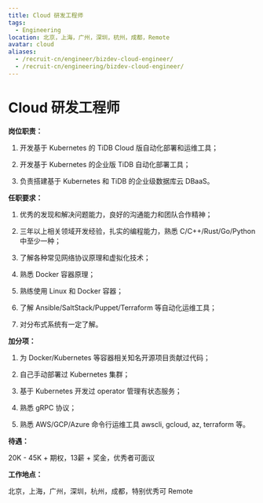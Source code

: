 ```yaml
---
title: Cloud 研发工程师
tags:
  - Engineering
location: 北京，上海，广州，深圳，杭州，成都，Remote
avatar: cloud
aliases:
  - /recruit-cn/engineer/bizdev-cloud-engineer/
  - /recruit-cn/engineering/bizdev-cloud-engineer/
---
```


# Cloud 研发工程师

**岗位职责：**

1. 开发基于 Kubernetes 的 TiDB Cloud 版自动化部署和运维工具；

2. 开发基于 Kubernetes 的企业版 TiDB 自动化部署工具；

3. 负责搭建基于 Kubernetes 和 TiDB 的企业级数据库云 DBaaS。


**任职要求：**

1. 优秀的发现和解决问题能力，良好的沟通能力和团队合作精神；

2. 三年以上相关领域开发经验，扎实的编程能力，熟悉 C/C++/Rust/Go/Python 中至少一种；

3. 了解各种常见网络协议原理和虚拟化技术；

4. 熟悉 Docker 容器原理；

5. 熟练使用 Linux 和 Docker 容器；

6. 了解 Ansible/SaltStack/Puppet/Terraform 等自动化运维工具；

7. 对分布式系统有一定了解。

**加分项：**

1. 为 Docker/Kubernetes 等容器相关知名开源项目贡献过代码；

2. 自己手动部署过 Kubernetes 集群；

3. 基于 Kubernetes 开发过 operator 管理有状态服务；

4. 熟悉 gRPC 协议；

5. 熟悉 AWS/GCP/Azure 命令行运维工具 awscli, gcloud, az, terraform 等。

**待遇：**

20K - 45K + 期权，13薪 + 奖金，优秀者可面议

**工作地点：**

北京，上海，广州，深圳，杭州，成都，特别优秀可 Remote
